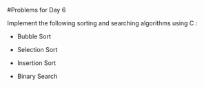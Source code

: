 #Problems for Day 6

Implement the following sorting and searching algorithms using C : 

* Bubble Sort

* Selection Sort

* Insertion Sort

* Binary Search
